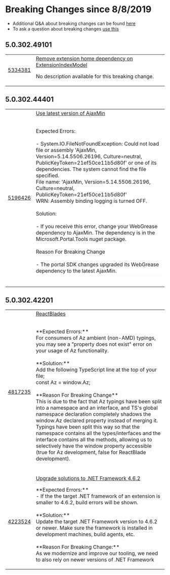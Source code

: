 # Breaking Changes since 8/8/2019 
* Additional Q&A about breaking changes can be found [here](./breaking-changes.md) 
* To ask a question about breaking changes [use this](https://aka.ms/ask/ibiza-breaking-change)  


## 5.0.302.49101
<table><tr><td><a href='https://msazure.visualstudio.com/DefaultCollection/One/_queries?id=5334381'>5334381</a></td><td><a href='https://msazure.visualstudio.com/DefaultCollection/One/_queries?id=5334381'>Remove extension home dependency on ExtensionIndexModel</a><p>No description available for this breaking change.</p></td></tr></table>

## 5.0.302.44401
<table><tr><td><a href='https://msazure.visualstudio.com/DefaultCollection/One/_queries?id=5196426'>5196426</a></td><td><a href='https://msazure.visualstudio.com/DefaultCollection/One/_queries?id=5196426'>Use latest version of AjaxMin</a><p></div><div style="box-sizing:border-box;color:rgba(0, 0, 0, 0.9);margin-bottom:0px;margin-top:0px;"><br style="box-sizing:border-box;"></div><div style="box-sizing:border-box;color:rgba(0, 0, 0, 0.9);margin-bottom:0px;margin-top:0px;">Expected Errors:<br style="box-sizing:border-box;"></div><div style="box-sizing:border-box;color:rgba(0, 0, 0, 0.9);margin-bottom:0px;margin-top:0px;"><span style="background-color:rgb(255, 255, 255);box-sizing:border-box;"><span style="box-sizing:border-box;"><div style="background-color:rgb(255, 255, 255);box-sizing:border-box;"><b style="box-sizing:border-box;"></b><br style="box-sizing:border-box;">- <span style="box-sizing:border-box;">System.IO.FileNotFoundException: Could not load file or assembly 'AjaxMin, Version=5.14.5506.26196, Culture=neutral, PublicKeyToken=21ef50ce11b5d80f' or one of its dependencies. The system cannot find the file specified.<br style="box-sizing:border-box;"></span><div style="box-sizing:border-box;">File name: 'AjaxMin, Version=5.14.5506.26196, Culture=neutral, PublicKeyToken=21ef50ce11b5d80f'​</div><span style="box-sizing:border-box;">WRN: Assembly binding logging is turned OFF.</span></div><div style="background-color:rgb(255, 255, 255);box-sizing:border-box;"><br style="box-sizing:border-box;"></div><div style="background-color:rgb(255, 255, 255);box-sizing:border-box;"><span style="box-sizing:border-box;">Solution:</span></div><div style="background-color:rgb(255, 255, 255);box-sizing:border-box;"><b style="box-sizing:border-box;"></b><br style="box-sizing:border-box;">- If you receive this error, change your WebGrease dependency to AjaxMin. The dependency is in the Microsoft.Portal.Tools nuget package.</div><div style="background-color:rgb(255, 255, 255);box-sizing:border-box;"><b style="box-sizing:border-box;"></b><br style="box-sizing:border-box;"></div><div style="background-color:rgb(255, 255, 255);box-sizing:border-box;"><span style="box-sizing:border-box;">Reason For Breaking Change</span></div><div style="background-color:rgb(255, 255, 255);box-sizing:border-box;"><b style="box-sizing:border-box;"></b><br style="box-sizing:border-box;">- The portal SDK changes upgraded its WebGrease dependency to the latest AjaxMin.</div></span></span></div><div style="box-sizing:border-box;color:rgba(0, 0, 0, 0.9);margin-bottom:0px;margin-top:0px;"><br style="box-sizing:border-box;"></div><div style="box-sizing:border-box;color:rgba(0, 0, 0, 0.9);margin-bottom:0px;margin-top:0px;"></p></td></tr></table>

## 5.0.302.42201
<table><tr><td><a href='https://msazure.visualstudio.com/DefaultCollection/One/_queries?id=4817235'>4817235</a></td><td><a href='https://msazure.visualstudio.com/DefaultCollection/One/_queries?id=4817235'>ReactBlades</a><p></div><div><br></div><div>**Expected Errors:**</div><div>For consumers of Az ambient (non-AMD) typings, you may see a &quot;property does not exist&quot; error on your usage of Az functionality.</div><div><br></div><div>**Solution:**</div><div>Add the following TypeScript line at the top of your file;</div><div>const Az = window.Az;</div><div><br></div><div>**Reason For Breaking Change**</div><div><div style="box-sizing:border-box;">This is due to the fact that Az typings have been split into a namespace and an interface, and TS's global namespace declaration completely shadows the window.Az declared property instead of merging it.&nbsp; Typings have been split this way so that the namespace contains all the types/interfaces and the interface contains all the methods, allowing us to selectively have the window property accessible (true for Az development, false for ReactBlade development).</div></div><div><br></div><div></p></td></tr><tr><td><a href='https://msazure.visualstudio.com/DefaultCollection/One/_queries?id=4223524'>4223524</a></td><td><a href='https://msazure.visualstudio.com/DefaultCollection/One/_queries?id=4223524'>Upgrade solutions to .NET Framework 4.6.2</a><p></div><div>**Expected Errors:**</div><div>- If the the target .NET framework of an extension is smaller to 4.6.2, build errors will be shown.</div><div><br></div><div>**Solution:**</div><div>Update the target .NET Framework version to 4.6.2 or newer. Make sure the framework is installed in development machines, build agents, etc.</div><div><br></div><div>**Reason For Breaking Change:**</div><div>As we modernize and improve our tooling, we need to also rely on newer versions of .NET Framework</div><div></p></td></tr></table>